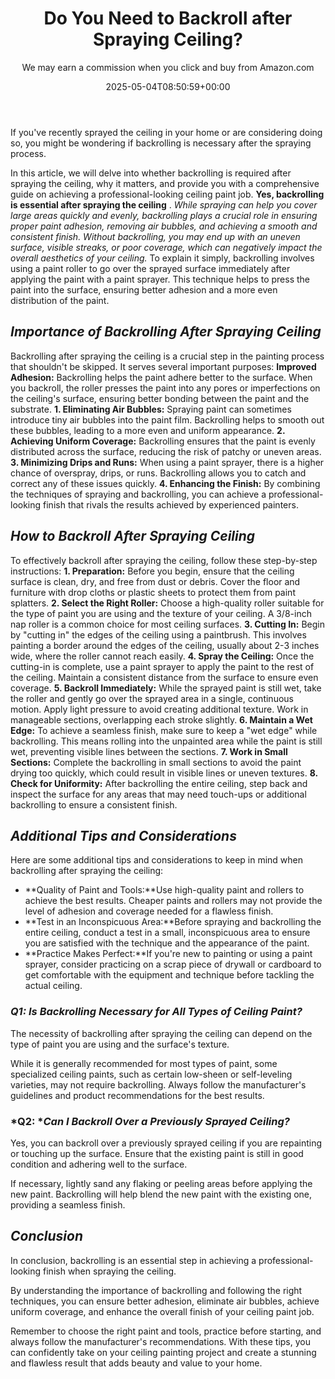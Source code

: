﻿---
author: We may earn a commission when you click and buy from Amazon.com
layout: post
title: Do You Need to Backroll after Spraying Ceiling?
date: '2025-05-04T08:50:59+00:00'
categories:
- DIY Paintings
tags: []
slug: /do-you-need-to-backroll-after-spraying-ceiling/
lastmod: 2025-05-07T12:21:26+03:00
---

If you've recently sprayed the ceiling in your home or are considering doing so, you might be wondering if backrolling is necessary after the spraying process.

In this article, we will delve into whether backrolling is required after spraying the ceiling, why it matters, and provide you with a comprehensive guide on achieving a professional-looking ceiling paint job.
**Yes, backrolling is essential after spraying the ceiling**
.
*While spraying can help you cover large areas quickly and evenly, backrolling plays a crucial role in ensuring proper paint adhesion, removing air bubbles, and achieving a smooth and consistent finish. Without backrolling, you may end up with an uneven surface, visible streaks, or poor coverage, which can negatively impact the overall aesthetics of your ceiling.*
To explain it simply, backrolling involves using a paint roller to go over the sprayed surface immediately after applying the paint with a paint sprayer. This technique helps to press the paint into the surface, ensuring better adhesion and a more even distribution of the paint.
## *Importance of Backrolling After Spraying Ceiling*
Backrolling after spraying the ceiling is a crucial step in the painting process that shouldn't be skipped. It serves several important purposes:
**Improved Adhesion:**
Backrolling helps the paint adhere better to the surface. When you backroll, the roller presses the paint into any pores or imperfections on the ceiling's surface, ensuring better bonding between the paint and the substrate.
**1. Eliminating Air Bubbles:**
Spraying paint can sometimes introduce tiny air bubbles into the paint film. Backrolling helps to smooth out these bubbles, leading to a more even and uniform appearance.
**2. Achieving Uniform Coverage:**
Backrolling ensures that the paint is evenly distributed across the surface, reducing the risk of patchy or uneven areas.
**3. Minimizing Drips and Runs:**
When using a paint sprayer, there is a higher chance of overspray, drips, or runs. Backrolling allows you to catch and correct any of these issues quickly.
**4. Enhancing the Finish:**
By combining the techniques of spraying and backrolling, you can achieve a professional-looking finish that rivals the results achieved by experienced painters.
## *How to Backroll After Spraying Ceiling*
To effectively backroll after spraying the ceiling, follow these step-by-step instructions:
**1. Preparation:**
Before you begin, ensure that the ceiling surface is clean, dry, and free from dust or debris. Cover the floor and furniture with drop cloths or plastic sheets to protect them from paint splatters.
**2. Select the Right Roller:**
Choose a high-quality roller suitable for the type of paint you are using and the texture of your ceiling. A 3/8-inch nap roller is a common choice for most ceiling surfaces.
**3. Cutting In:**
Begin by "cutting in" the edges of the ceiling using a paintbrush. This involves painting a border around the edges of the ceiling, usually about 2-3 inches wide, where the roller cannot reach easily.
**4. Spray the Ceiling:**
Once the cutting-in is complete, use a paint sprayer to apply the paint to the rest of the ceiling. Maintain a consistent distance from the surface to ensure even coverage.
**5. Backroll Immediately:**
While the sprayed paint is still wet, take the roller and gently go over the sprayed area in a single, continuous motion. Apply light pressure to avoid creating additional texture. Work in manageable sections, overlapping each stroke slightly.
**6. Maintain a Wet Edge:**
To achieve a seamless finish, make sure to keep a "wet edge" while backrolling. This means rolling into the unpainted area while the paint is still wet, preventing visible lines between the sections.
**7. Work in Small Sections:**
Complete the backrolling in small sections to avoid the paint drying too quickly, which could result in visible lines or uneven textures.
**8. Check for Uniformity:**
After backrolling the entire ceiling, step back and inspect the surface for any areas that may need touch-ups or additional backrolling to ensure a consistent finish.
## *Additional Tips and Considerations*
Here are some additional tips and considerations to keep in mind when backrolling after spraying the ceiling:
- **Quality of Paint and Tools:**Use high-quality paint and rollers to achieve the best results. Cheaper paints and rollers may not provide the level of adhesion and coverage needed for a flawless finish.
- **Test in an Inconspicuous Area:**Before spraying and backrolling the entire ceiling, conduct a test in a small, inconspicuous area to ensure you are satisfied with the technique and the appearance of the paint.
- **Practice Makes Perfect:**If you're new to painting or using a paint sprayer, consider practicing on a scrap piece of drywall or cardboard to get comfortable with the equipment and technique before tackling the actual ceiling.
### *Q1: Is Backrolling Necessary for All Types of Ceiling Paint?*
The necessity of backrolling after spraying the ceiling can depend on the type of paint you are using and the surface's texture.

While it is generally recommended for most types of paint, some specialized ceiling paints, such as certain low-sheen or self-leveling varieties, may not require backrolling. Always follow the manufacturer's guidelines and product recommendations for the best results.
### *Q2: **Can I Backroll Over a Previously Sprayed Ceiling?*
Yes, you can backroll over a previously sprayed ceiling if you are repainting or touching up the surface. Ensure that the existing paint is still in good condition and adhering well to the surface.

If necessary, lightly sand any flaking or peeling areas before applying the new paint. Backrolling will help blend the new paint with the existing one, providing a seamless finish.
## *Conclusion*
In conclusion, backrolling is an essential step in achieving a professional-looking finish when spraying the ceiling.

By understanding the importance of backrolling and following the right techniques, you can ensure better adhesion, eliminate air bubbles, achieve uniform coverage, and enhance the overall finish of your ceiling paint job.

Remember to choose the right paint and tools, practice before starting, and always follow the manufacturer's recommendations. With these tips, you can confidently take on your ceiling painting project and create a stunning and flawless result that adds beauty and value to your home.